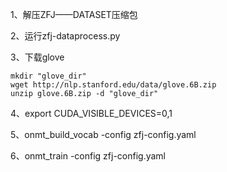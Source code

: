 1、解压ZFJ——DATASET压缩包

2、运行zfj-dataprocess.py

3、下载glove

```
mkdir "glove_dir"
wget http://nlp.stanford.edu/data/glove.6B.zip
unzip glove.6B.zip -d "glove_dir"
```

4、export CUDA_VISIBLE_DEVICES=0,1

5、onmt_build_vocab -config zfj-config.yaml

6、onmt_train -config zfj-config.yaml